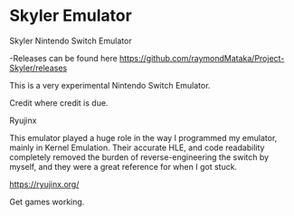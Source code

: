 # Skyler Emulator
 Skyler Nintendo Switch Emulator

-Releases can be found here https://github.com/raymondMataka/Project-Skyler/releases

This is a very experimental Nintendo Switch Emulator.

Credit where credit is due.

Ryujinx

This emulator played a huge role in the way I programmed my emulator, mainly in Kernel Emulation. Their accurate HLE, and code readability completely removed the burden of reverse-engineering the switch by myself, and they were a great reference for when I got stuck.

https://ryujinx.org/

Get games working. 
